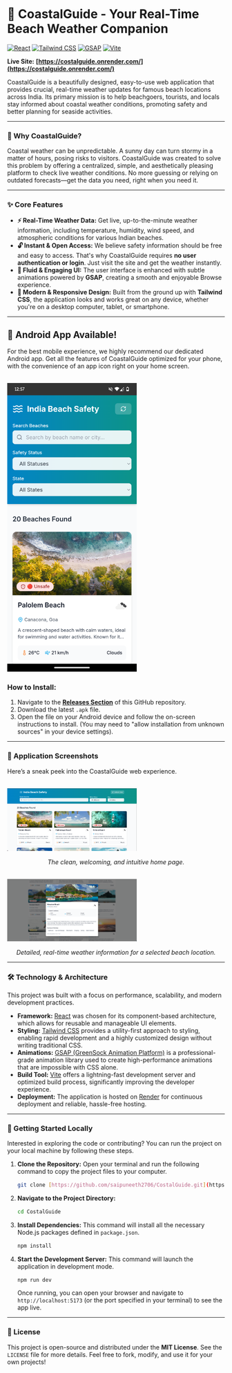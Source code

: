# 🌊 CoastalGuide - Your Real-Time Beach Weather Companion

[![React](https://img.shields.io/badge/React-20232A?style=for-the-badge&logo=react&logoColor=61DAFB)](https://reactjs.org/)
[![Tailwind CSS](https://img.shields.io/badge/Tailwind_CSS-38B2AC?style=for-the-badge&logo=tailwind-css&logoColor=white)](https://tailwindcss.com/)
[![GSAP](https://img.shields.io/badge/GSAP-88CE02?style=for-the-badge&logo=greensock&logoColor=white)](https://greensock.com/gsap/)
[![Vite](https://img.shields.io/badge/Vite-646CFF?style=for-the-badge&logo=vite&logoColor=white)](https://vitejs.dev/)

**Live Site:** **[https://costalguide.onrender.com/](https://costalguide.onrender.com/)**

CoastalGuide is a beautifully designed, easy-to-use web application that provides crucial, real-time weather updates for famous beach locations across India. Its primary mission is to help beachgoers, tourists, and locals stay informed about coastal weather conditions, promoting safety and better planning for seaside activities.

---

### 🤔 Why CoastalGuide?

Coastal weather can be unpredictable. A sunny day can turn stormy in a matter of hours, posing risks to visitors. CoastalGuide was created to solve this problem by offering a centralized, simple, and aesthetically pleasing platform to check live weather conditions. No more guessing or relying on outdated forecasts—get the data you need, right when you need it.

---

### ✨ Core Features

* **⚡ Real-Time Weather Data:** Get live, up-to-the-minute weather information, including temperature, humidity, wind speed, and atmospheric conditions for various Indian beaches.
* **🔓 Instant & Open Access:** We believe safety information should be free and easy to access. That's why CoastalGuide requires **no user authentication or login**. Just visit the site and get the weather instantly.
* **💨 Fluid & Engaging UI:** The user interface is enhanced with subtle animations powered by **GSAP**, creating a smooth and enjoyable Browse experience.
* **🎨 Modern & Responsive Design:** Built from the ground up with **Tailwind CSS**, the application looks and works great on any device, whether you're on a desktop computer, tablet, or smartphone.

---

## 📲 Android App Available!

For the best mobile experience, we highly recommend our dedicated Android app. Get all the features of CoastalGuide optimized for your phone, with the convenience of an app icon right on your home screen.

<br>
<img src="./res/mobile.png" width="300" height="auto">
<br>

### How to Install:

1.  Navigate to the **[Releases Section](https://github.com/saipuneeth2706/CostalGuide/releases)** of this GitHub repository.
2.  Download the latest `.apk` file.
3.  Open the file on your Android device and follow the on-screen instructions to install. (You may need to "allow installation from unknown sources" in your device settings).

---

### 📸 Application Screenshots

Here’s a sneak peek into the CoastalGuide web experience.

<br>

<img src="./res/web1.png" width="300" height="auto">
<p align="center">
    <em>The clean, welcoming, and intuitive home page.</em>
</p>

<br>

<img src="./res/web2.png" width="300" height="auto">
<p align="center">
    <em>Detailed, real-time weather information for a selected beach location.</em>
</p>

---

### 🛠️ Technology & Architecture

This project was built with a focus on performance, scalability, and modern development practices.

* **Framework:** [React](https://reactjs.org/) was chosen for its component-based architecture, which allows for reusable and manageable UI elements.
* **Styling:** [Tailwind CSS](https://tailwindcss.com/) provides a utility-first approach to styling, enabling rapid development and a highly customized design without writing traditional CSS.
* **Animations:** [GSAP (GreenSock Animation Platform)](https://greensock.com/gsap/) is a professional-grade animation library used to create high-performance animations that are impossible with CSS alone.
* **Build Tool:** [Vite](https://vitejs.dev/) offers a lightning-fast development server and optimized build process, significantly improving the developer experience.
* **Deployment:** The application is hosted on [Render](https://render.com/) for continuous deployment and reliable, hassle-free hosting.

---

### 🚀 Getting Started Locally

Interested in exploring the code or contributing? You can run the project on your local machine by following these steps.

1.  **Clone the Repository:**
    Open your terminal and run the following command to copy the project files to your computer.
    ```sh
    git clone [https://github.com/saipuneeth2706/CostalGuide.git](https://github.com/saipuneeth2706/CostalGuide.git)
    ```

2.  **Navigate to the Project Directory:**
    ```sh
    cd CostalGuide
    ```

3.  **Install Dependencies:**
    This command will install all the necessary Node.js packages defined in `package.json`.
    ```sh
    npm install
    ```

4.  **Start the Development Server:**
    This command will launch the application in development mode.
    ```sh
    npm run dev
    ```
    Once running, you can open your browser and navigate to `http://localhost:5173` (or the port specified in your terminal) to see the app live.

---

### 📜 License

This project is open-source and distributed under the **MIT License**. See the `LICENSE` file for more details. Feel free to fork, modify, and use it for your own projects!


